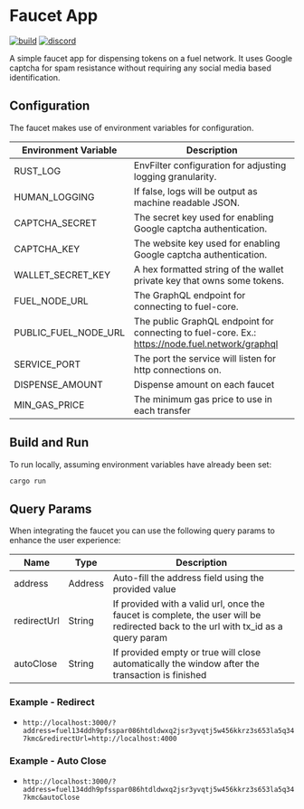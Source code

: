 # Faucet App

[![build](https://github.com/FuelLabs/faucet/actions/workflows/ci.yml/badge.svg)](https://github.com/FuelLabs/faucet/actions/workflows/ci.yml)
[![discord](https://img.shields.io/badge/chat%20on-discord-orange?&logo=discord&logoColor=ffffff&color=7389D8&labelColor=6A7EC2)](https://discord.gg/xfpK4Pe)

A simple faucet app for dispensing tokens on a fuel network. It uses Google captcha for spam resistance
without requiring any social media based identification.

## Configuration

The faucet makes use of environment variables for configuration.

| Environment Variable | Description                                                                                     |
| -------------------- | ----------------------------------------------------------------------------------------------- |
| RUST_LOG             | EnvFilter configuration for adjusting logging granularity.                                      |
| HUMAN_LOGGING        | If false, logs will be output as machine readable JSON.                                         |
| CAPTCHA_SECRET       | The secret key used for enabling Google captcha authentication.                                 |
| CAPTCHA_KEY          | The website key used for enabling Google captcha authentication.                                |
| WALLET_SECRET_KEY    | A hex formatted string of the wallet private key that owns some tokens.                         |
| FUEL_NODE_URL        | The GraphQL endpoint for connecting to fuel-core.                                               |
| PUBLIC_FUEL_NODE_URL | The public GraphQL endpoint for connecting to fuel-core. Ex.: https://node.fuel.network/graphql |
| SERVICE_PORT         | The port the service will listen for http connections on.                                       |
| DISPENSE_AMOUNT      | Dispense amount on each faucet                                                                  |
| MIN_GAS_PRICE        | The minimum gas price to use in each transfer                                                   |

## Build and Run

To run locally, assuming environment variables have already been set:

```sh
cargo run
```

## Query Params

When integrating the faucet you can use the following query params to enhance the user experience:

| Name        | Type    | Description                                                                                                                        |
| ----------- | ------- | ---------------------------------------------------------------------------------------------------------------------------------- |
| address     | Address | Auto-fill the address field using the provided value                                                                               |
| redirectUrl | String  | If provided with a valid url, once the faucet is complete, the user will be redirected back to the url with tx_id as a query param |
| autoClose   | String  | If provided empty or true will close automatically the window after the transaction is finished                                    |

### Example - Redirect
- `http://localhost:3000/?address=fuel134ddh9pfsspar086htdldwxq2jsr3yvqtj5w456kkrz3s653la5q347kmc&redirectUrl=http://localhost:4000`

### Example - Auto Close
- `http://localhost:3000/?address=fuel134ddh9pfsspar086htdldwxq2jsr3yvqtj5w456kkrz3s653la5q347kmc&autoClose`
